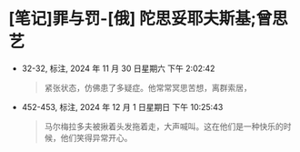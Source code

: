 # [笔记]罪与罚-[俄] 陀思妥耶夫斯基;曾思艺


-   32-32, 标注, 2024 年 11 月 30 日星期六 下午 2:02:42

    > 紧张状态，仿佛患了多疑症。他常常冥思苦想，离群索居，

-   452-453, 标注, 2024 年 12 月 1 日星期日 下午 10:25:43

    > 马尔梅拉多夫被揪着头发拖着走，大声喊叫。这在他们是一种快乐的时候，他们笑得异常开心。

